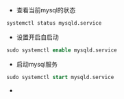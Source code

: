 - 查看当前mysql的状态
```sql
systemctl status mysqld.service
```
- 设置开启自启动
```sql
sudo systemctl enable mysqld.service
```
- 启动mysql服务
```sql
sudo systemctl start mysqld.service
```
- 